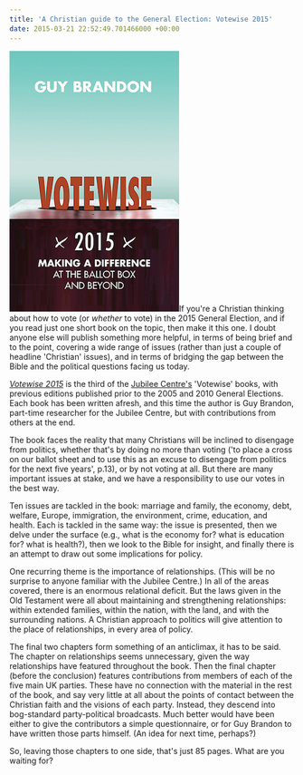 ```yaml
---
title: 'A Christian guide to the General Election: Votewise 2015'
date: 2015-03-21 22:52:49.701466000 +00:00
---
```

[<img alt="Guy Brandon: Votewise 2015" title="Guy Brandon: Votewise 2015" src="/assets/votewise-2015.jpg" class="alignright" />](http://www.jubilee-centre.org/votewise-2015/)If you're a Christian thinking about how to vote (or _whether_ to vote) in the 2015 General Election, and if you read just one short book on the topic, then make it this one. I doubt anyone else will publish something more helpful, in terms of being brief and to the point, covering a wide range of issues (rather than just a couple of headline 'Christian' issues), and in terms of bridging the gap between the Bible and the political questions facing us today.

[_Votewise 2015_](http://www.jubilee-centre.org/votewise-2015/) is the third of the [Jubilee Centre's](http://www.jubilee-centre.org/) 'Votewise' books, with previous editions published prior to the 2005 and 2010 General Elections. Each book has been written afresh, and this time the author is Guy Brandon, part-time researcher for the Jubilee Centre, but with contributions from others at the end.

The book faces the reality that many Christians will be inclined to disengage from politics, whether that's by doing no more than voting ('to place a cross on our ballot sheet and to use this as an excuse to disengage from politics for the next five years', p.13), or by not voting at all. But there are many important issues at stake, and we have a responsibility to use our votes in the best way.

Ten issues are tackled in the book: marriage and family, the economy, debt, welfare, Europe, immigration, the environment, crime, education, and health. Each is tackled in the same way: the issue is presented, then we delve under the surface (e.g., what is the economy for? what is education for? what is health?), then we look to the Bible for insight, and finally there is an attempt to draw out some implications for policy.

One recurring theme is the importance of relationships. (This will be no surprise to anyone familiar with the Jubilee Centre.) In all of the areas covered, there is an enormous relational deficit. But the laws given in the Old Testament were all about maintaining and strengthening relationships: within extended families, within the nation, with the land, and with the surrounding nations. A Christian approach to politics will give attention to the place of relationships, in every area of policy.

The final two chapters form something of an anticlimax, it has to be said. The chapter on relationships seems unnecessary, given the way relationships have featured throughout the book. Then the final chapter (before the conclusion) features contributions from members of each of the five main UK parties. These have no connection with the material in the rest of the book, and say very little at all about the points of contact between the Christian faith and the visions of each party. Instead, they descend into bog-standard party-political broadcasts. Much better would have been either to give the contributors a simple questionnaire, or for Guy Brandon to have written those parts himself. (An idea for next time, perhaps?)

So, leaving those chapters to one side, that's just 85 pages. What are you waiting for?
